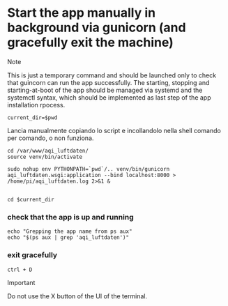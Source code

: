 # Start the app manually in background via gunicorn (and gracefully exit the machine)

> [!NOTE]
> This is just a temporary command and should be launched only to check that guincorn can run the app successfully.
> The starting, stopping and starting-at-boot of the app should be managed via systemd and the systemctl syntax, which should be implemented as last step of the app installation rpocess.

    current_dir=$pwd

Lancia manualmente copiando lo script e incollandolo nella shell comando per comando, o non funziona.

    cd /var/www/aqi_luftdaten/
    source venv/bin/activate

    sudo nohup env PYTHONPATH=`pwd`/.. venv/bin/gunicorn aqi_luftdaten.wsgi:application --bind localhost:8000 > /home/pi/aqi_luftdaten.log 2>&1 &


    cd $current_dir

### check that the app is up and running

    echo "Grepping the app name from ps aux"
    echo "$(ps aux | grep 'aqi_luftdaten')"

### exit gracefully

    ctrl + D

> [!IMPORTANT]
> Do not use the X button of the UI of the terminal.


